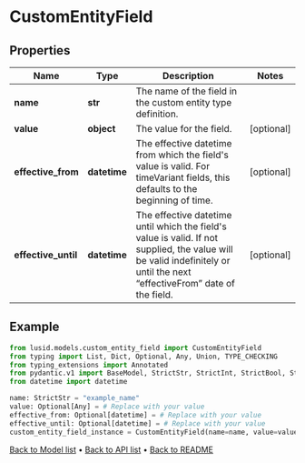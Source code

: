 # CustomEntityField

## Properties
Name | Type | Description | Notes
------------ | ------------- | ------------- | -------------
**name** | **str** | The name of the field in the custom entity type definition. | 
**value** | **object** | The value for the field. | [optional] 
**effective_from** | **datetime** | The effective datetime from which the field&#39;s value is valid. For timeVariant fields, this defaults to the beginning of time. | [optional] 
**effective_until** | **datetime** | The effective datetime until which the field&#39;s value is valid. If not supplied, the value will be valid indefinitely or until the next “effectiveFrom” date of the field. | [optional] 
## Example

```python
from lusid.models.custom_entity_field import CustomEntityField
from typing import List, Dict, Optional, Any, Union, TYPE_CHECKING
from typing_extensions import Annotated
from pydantic.v1 import BaseModel, StrictStr, StrictInt, StrictBool, StrictFloat, StrictBytes, Field, validator, ValidationError, conlist, constr
from datetime import datetime

name: StrictStr = "example_name"
value: Optional[Any] = # Replace with your value
effective_from: Optional[datetime] = # Replace with your value
effective_until: Optional[datetime] = # Replace with your value
custom_entity_field_instance = CustomEntityField(name=name, value=value, effective_from=effective_from, effective_until=effective_until)

```

[Back to Model list](../README.md#documentation-for-models) &#8226; [Back to API list](../README.md#documentation-for-api-endpoints) &#8226; [Back to README](../README.md)

